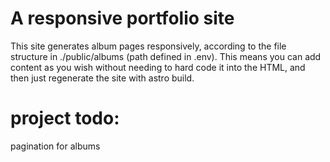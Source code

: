# A responsive portfolio site

This site generates album pages responsively, according to the file structure in ./public/albums (path defined in .env). This means you can add content as you wish without needing to hard code it into the HTML, and then just regenerate the site with astro build.

# project todo:

pagination for albums
